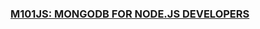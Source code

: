 ### [M101JS: MONGODB FOR NODE.JS DEVELOPERS](https://university.mongodb.com/courses/10gen/M101JS/2015_March/ "Title")
